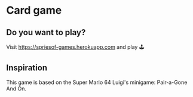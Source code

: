 # Card game

## Do you want to play?

Visit https://spriesof-games.herokuapp.com and play 🕹

## Inspiration

This game is based on the Super Mario 64 Luigi's minigame: Pair-a-Gone And On.


